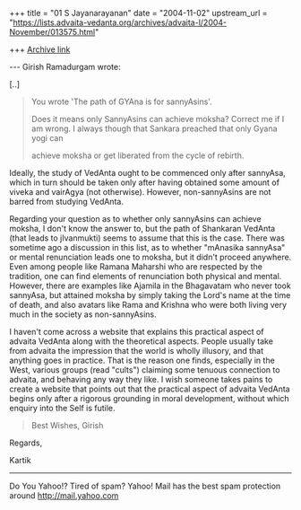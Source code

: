 +++
title = "01 S Jayanarayanan"
date = "2004-11-02"
upstream_url = "https://lists.advaita-vedanta.org/archives/advaita-l/2004-November/013575.html"

+++
[Archive link](https://lists.advaita-vedanta.org/archives/advaita-l/2004-November/013575.html)

--- Girish Ramadurgam <rsgirish at aol.com> wrote:

[..]

> You wrote
> 'The path of GYAna is for sannyAsins'.
> 
> Does it means only SannyAsins can achieve moksha? Correct me if I am 
> wrong. I always though that Sankara preached that only Gyana yogi can
> 
> achieve moksha or get liberated from the cycle of rebirth.
> 

Ideally, the study of VedAnta ought to be commenced only after
sannyAsa, which in turn should be taken only after having obtained some
amount of viveka and vairAgya (not otherwise). However, non-sannyAsins
are not barred from studying VedAnta. 

Regarding your question as to whether only sannyAsins can achieve
moksha, I don't know the answer to, but the path of Shankaran VedAnta
(that leads to jIvanmukti) seems to assume that this is the case. There
was sometime ago a discussion in this list, as to whether "mAnasika
sannyAsa" or mental renunciation leads one to moksha, but it didn't
proceed anywhere. Even among people like Ramana Maharshi who are
respected by the tradition, one can find elements of renunciation both
physical and mental. However, there are examples like Ajamila in the
Bhagavatam who never took sannyAsa, but attained moksha by simply
taking the Lord's name at the time of death, and also avatars like Rama
and Krishna who were both living very much in the society as
non-sannyAsins.

I haven't come across a website that explains this practical aspect of
advaita VedAnta along with the theoretical aspects. People usually take
from advaita the impression that the world is wholly illusory, and that
anything goes in practice. That is the reason one finds, especially in
the West, various groups (read "cults") claiming some tenuous
connection to advaita, and behaving any way they like. I wish someone
takes pains to create a website that points out that the practical
aspect of advaita VedAnta begins only after a rigorous grounding in
moral development, without which enquiry into the Self is futile.

> Best Wishes,
> Girish
> 

Regards,

Kartik

__________________________________________________
Do You Yahoo!?
Tired of spam?  Yahoo! Mail has the best spam protection around 
http://mail.yahoo.com 

